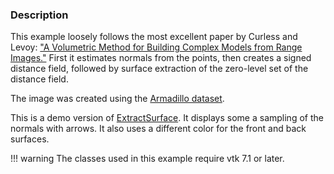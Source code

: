 ### Description

This example loosely follows the most excellent paper by Curless and
Levoy: ["A Volumetric Method for Building Complex Models from Range
Images."](https://graphics.stanford.edu/papers/volrange) First it
estimates normals from the points, then creates a signed distance
field, followed by surface extraction of the zero-level set of the
distance field.

The image was created using the [Armadillo dataset](https://github.com/lorensen/VTKExamples/blob/master/src/Testing/Data/Armadillo.ply?raw=true).

This is a demo version of [ExtractSurface](../ExtractSurface). It displays some a sampling of the normals with arrows. It also uses a different color for the front and back surfaces.

!!! warning
    The classes used in this example require vtk 7.1 or later.
